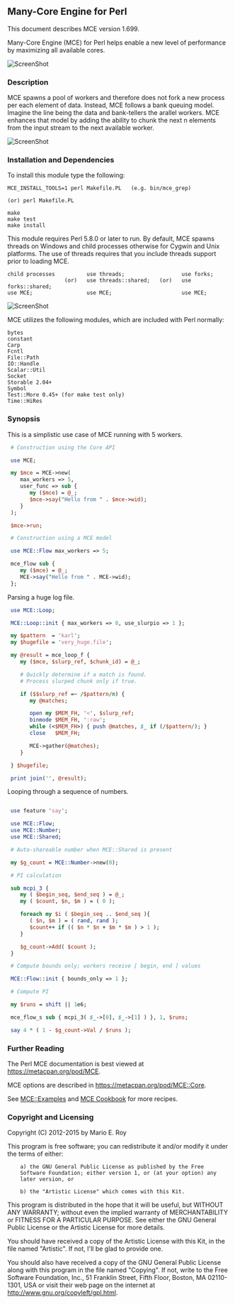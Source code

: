 ## Many-Core Engine for Perl

This document describes MCE version 1.699.

Many-Core Engine (MCE) for Perl helps enable a new level of performance by
maximizing all available cores.

![ScreenShot](https://raw.githubusercontent.com/marioroy/mce-assets/master/images_README/MCE.gif)

### Description

MCE spawns a pool of workers and therefore does not fork a new process per
each element of data. Instead, MCE follows a bank queuing model. Imagine the
line being the data and bank-tellers the arallel workers. MCE enhances that
model by adding the ability to chunk the next n elements from the input
stream to the next available worker.

![ScreenShot](https://raw.githubusercontent.com/marioroy/mce-assets/master/images_README/Bank_Queuing_Model.gif)

### Installation and Dependencies

To install this module type the following:

    MCE_INSTALL_TOOLS=1 perl Makefile.PL   (e.g. bin/mce_grep)

    (or) perl Makefile.PL

    make
    make test
    make install

This module requires Perl 5.8.0 or later to run. By default, MCE spawns threads
on Windows and child processes otherwise for Cygwin and Unix platforms. The use
of threads requires that you include threads support prior to loading MCE.

    child processes          use threads;                  use forks;
                      (or)   use threads::shared;   (or)   use forks::shared;
    use MCE;                 use MCE;                      use MCE;

![ScreenShot](https://raw.githubusercontent.com/marioroy/mce-assets/master/images_README/Supported_OS.gif)

MCE utilizes the following modules, which are included with Perl normally:

    bytes
    constant
    Carp
    Fcntl
    File::Path
    IO::Handle
    Scalar::Util
    Socket
    Storable 2.04+
    Symbol
    Test::More 0.45+ (for make test only)
    Time::HiRes

### Synopsis

This is a simplistic use case of MCE running with 5 workers.

```perl
 # Construction using the Core API

 use MCE;

 my $mce = MCE->new(
    max_workers => 5,
    user_func => sub {
       my ($mce) = @_;
       $mce->say("Hello from " . $mce->wid);
    }
 );

 $mce->run;

 # Construction using a MCE model

 use MCE::Flow max_workers => 5;

 mce_flow sub {
    my ($mce) = @_;
    MCE->say("Hello from " . MCE->wid);
 };
```

Parsing a huge log file.

```perl
 use MCE::Loop;

 MCE::Loop::init { max_workers => 8, use_slurpio => 1 };

 my $pattern  = 'karl';
 my $hugefile = 'very_huge.file';

 my @result = mce_loop_f {
    my ($mce, $slurp_ref, $chunk_id) = @_;

    # Quickly determine if a match is found.
    # Process slurped chunk only if true.

    if ($$slurp_ref =~ /$pattern/m) {
       my @matches;

       open my $MEM_FH, '<', $slurp_ref;
       binmode $MEM_FH, ':raw';
       while (<$MEM_FH>) { push @matches, $_ if (/$pattern/); }
       close   $MEM_FH;

       MCE->gather(@matches);
    }

 } $hugefile;

 print join('', @result);
```

Looping through a sequence of numbers.

```perl

 use feature 'say';

 use MCE::Flow;
 use MCE::Number;
 use MCE::Shared;

 # Auto-shareable number when MCE::Shared is present

 my $g_count = MCE::Number->new(0);

 # PI calculation

 sub mcpi_3 {
    my ( $begin_seq, $end_seq ) = @_;
    my ( $count, $n, $m ) = ( 0 );

    foreach my $i ( $begin_seq .. $end_seq ){
       ( $n, $m ) = ( rand, rand );
       $count++ if (( $n * $n + $m * $m ) > 1 );
    }

    $g_count->Add( $count );
 }

 # Compute bounds only; workers receive [ begin, end ] values

 MCE::Flow::init { bounds_only => 1 };

 # Compute PI

 my $runs = shift || 1e6;

 mce_flow_s sub { mcpi_3( $_->[0], $_->[1] ) }, 1, $runs;

 say 4 * ( 1 - $g_count->Val / $runs );

```

### Further Reading

The Perl MCE documentation is best viewed at https://metacpan.org/pod/MCE.

MCE options are described in https://metacpan.org/pod/MCE::Core.

See [MCE::Examples](https://metacpan.org/pod/MCE::Examples)
and [MCE Cookbook](https://github.com/marioroy/mce-cookbook)
for more recipes.

### Copyright and Licensing

Copyright (C) 2012-2015 by Mario E. Roy <marioeroy AT gmail DOT com>

This program is free software; you can redistribute it and/or modify
it under the terms of either:

        a) the GNU General Public License as published by the Free
        Software Foundation; either version 1, or (at your option) any
        later version, or

        b) the "Artistic License" which comes with this Kit.

This program is distributed in the hope that it will be useful,
but WITHOUT ANY WARRANTY; without even the implied warranty of
MERCHANTABILITY or FITNESS FOR A PARTICULAR PURPOSE.  See either
the GNU General Public License or the Artistic License for more details.

You should have received a copy of the Artistic License with this
Kit, in the file named "Artistic".  If not, I'll be glad to provide one.

You should also have received a copy of the GNU General Public License
along with this program in the file named "Copying". If not, write to the
Free Software Foundation, Inc., 51 Franklin Street, Fifth Floor,
Boston, MA 02110-1301, USA or visit their web page on the internet at
http://www.gnu.org/copyleft/gpl.html.

